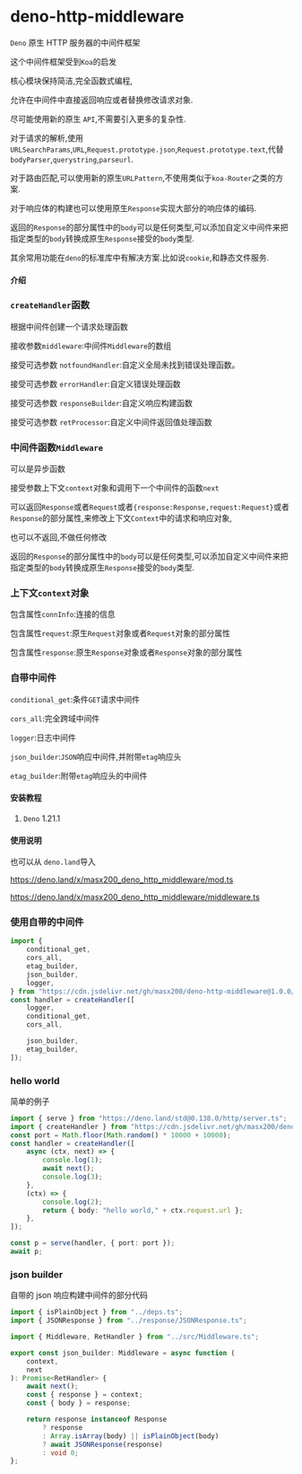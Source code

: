 # deno-http-middleware

`Deno` 原生 HTTP 服务器的中间件框架

这个中间件框架受到`Koa`的启发

核心模块保持简洁,完全函数式编程,

允许在中间件中直接返回响应或者替换修改请求对象.

尽可能使用新的原生 `API`,不需要引入更多的复杂性.

对于请求的解析,使用`URLSearchParams`,`URL`,`Request.prototype.json`,`Request.prototype.text`,代替`bodyParser`,`querystring`,`parseurl`.

对于路由匹配,可以使用新的原生`URLPattern`,不使用类似于`koa-Router`之类的方案.

对于响应体的构建也可以使用原生`Response`实现大部分的响应体的编码.

返回的`Response`的部分属性中的`body`可以是任何类型,可以添加自定义中间件来把指定类型的`body`转换成原生`Response`接受的`body`类型.

其余常用功能在`deno`的标准库中有解决方案.比如说`cookie`,和静态文件服务.

#### 介绍

### `createHandler`函数

根据中间件创建一个请求处理函数

接收参数`middleware`:中间件`Middleware`的数组

接受可选参数 `notfoundHandler`:自定义全局未找到错误处理函数。

接受可选参数 `errorHandler`:自定义错误处理函数

接受可选参数 `responseBuilder`:自定义响应构建函数

接受可选参数 `retProcessor`:自定义中间件返回值处理函数

### 中间件函数`Middleware`

可以是异步函数

接受参数上下文`context`对象和调用下一个中间件的函数`next`

可以返回`Response`或者`Request`或者`{response:Response,request:Request}`或者`Response`的部分属性,来修改上下文`Context`中的请求和响应对象,

也可以不返回,不做任何修改

返回的`Response`的部分属性中的`body`可以是任何类型,可以添加自定义中间件来把指定类型的`body`转换成原生`Response`接受的`body`类型.

### 上下文`context`对象

包含属性`connInfo`:连接的信息

包含属性`request`:原生`Request`对象或者`Request`对象的部分属性

包含属性`response`:原生`Response`对象或者`Response`对象的部分属性

### 自带中间件

`conditional_get`:条件`GET`请求中间件

`cors_all`:完全跨域中间件

`logger`:日志中间件

`json_builder`:`JSON`响应中间件,并附带`etag`响应头

`etag_builder`:附带`etag`响应头的中间件

#### 安装教程

1. `Deno` 1.21.1

#### 使用说明

也可以从 `deno.land`导入

https://deno.land/x/masx200_deno_http_middleware/mod.ts

https://deno.land/x/masx200_deno_http_middleware/middleware.ts

### 使用自带的中间件

```ts
import {
    conditional_get,
    cors_all,
    etag_builder,
    json_builder,
    logger,
} from "https://cdn.jsdelivr.net/gh/masx200/deno-http-middleware@1.0.0/middleware.ts";
const handler = createHandler([
    logger,
    conditional_get,
    cors_all,

    json_builder,
    etag_builder,
]);
```

### hello world

简单的例子

```ts
import { serve } from "https://deno.land/std@0.138.0/http/server.ts";
import { createHandler } from "https://cdn.jsdelivr.net/gh/masx200/deno-http-middleware@1.0.0/mod.ts";
const port = Math.floor(Math.random() * 10000 + 10000);
const handler = createHandler([
    async (ctx, next) => {
        console.log(1);
        await next();
        console.log(3);
    },
    (ctx) => {
        console.log(2);
        return { body: "hello world," + ctx.request.url };
    },
]);

const p = serve(handler, { port: port });
await p;
```

### json builder

自带的 json 响应构建中间件的部分代码

```ts
import { isPlainObject } from "../deps.ts";
import { JSONResponse } from "../response/JSONResponse.ts";

import { Middleware, RetHandler } from "../src/Middleware.ts";

export const json_builder: Middleware = async function (
    context,
    next
): Promise<RetHandler> {
    await next();
    const { response } = context;
    const { body } = response;

    return response instanceof Response
        ? response
        : Array.isArray(body) || isPlainObject(body)
        ? await JSONResponse(response)
        : void 0;
};
```
